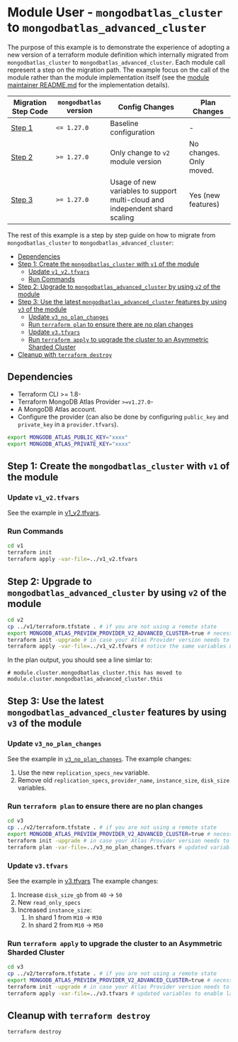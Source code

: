# Module User - `mongodbatlas_cluster` to `mongodbatlas_advanced_cluster`

The purpose of this example is to demonstrate the experience of adopting a new version of a terraform module definition which internally migrated from `mongodbatlas_cluster` to `mongodbatlas_advanced_cluster`.
Each module call represent a step on the migration path.
The example focus on the call of the module rather than the module implementation itself (see the [module maintainer README.md](../module_maintainer/README.md) for the implementation details).

Migration Step Code | `mongodbatlas` version | Config Changes | Plan Changes
--- | --- | --- | ---
[Step 1](./v1) | `<= 1.27.0` | Baseline configuration | -
[Step 2](./v2) | `>= 1.27.0` | Only change to `v2` module version | No changes. Only moved.
[Step 3](./v3) | `>= 1.27.0` | Usage of new variables to support multi-cloud and independent shard scaling | Yes (new features)


The rest of this example is a step by step guide on how to migrate from `mongodbatlas_cluster` to `mongodbatlas_advanced_cluster`:

- [Dependencies](#dependencies)
- [Step 1: Create the `mongodbatlas_cluster` with `v1` of the module](#step-1-create-the-mongodbatlas_cluster-with-v1-of-the-module)
  - [Update `v1_v2.tfvars`](#update-v1_v2tfvars)
  - [Run Commands](#run-commands)
- [Step 2: Upgrade to `mongodbatlas_advanced_cluster` by using `v2` of the module](#step-2-upgrade-to-mongodbatlas_advanced_cluster-by-using-v2-of-the-module)
- [Step 3: Use the latest `mongodbatlas_advanced_cluster` features by using `v3` of the module](#step-3-use-the-latest-mongodbatlas_advanced_cluster-features-by-using-v3-of-the-module)
  - [Update `v3_no_plan_changes`](#update-v3_no_plan_changes)
  - [Run `terraform plan` to ensure there are no plan changes](#run-terraform-plan-to-ensure-there-are-no-plan-changes)
  - [Update `v3.tfvars`](#update-v3tfvars)
  - [Run `terraform apply` to upgrade the cluster to an Asymmetric Sharded Cluster](#run-terraform-apply-to-upgrade-the-cluster-to-an-asymmetric-sharded-cluster)
- [Cleanup with `terraform destroy`](#cleanup-with-terraform-destroy)

## Dependencies
- Terraform CLI >= 1.8-
- Terraform MongoDB Atlas Provider `>=v1.27.0`-
- A MongoDB Atlas account.
- Configure the provider (can also be done by configuring `public_key` and `private_key` in a `provider.tfvars`).

```bash
export MONGODB_ATLAS_PUBLIC_KEY="xxxx"
export MONGODB_ATLAS_PRIVATE_KEY="xxxx"
```

## Step 1: Create the `mongodbatlas_cluster` with `v1` of the module

### Update `v1_v2.tfvars`

See the example in [v1_v2.tfvars](v1_v2.tfvars).

### Run Commands
```bash
cd v1
terraform init
terraform apply -var-file=../v1_v2.tfvars
```

## Step 2: Upgrade to `mongodbatlas_advanced_cluster` by using `v2` of the module

```bash
cd v2
cp ../v1/terraform.tfstate . # if you are not using a remote state
export MONGODB_ATLAS_PREVIEW_PROVIDER_V2_ADVANCED_CLUSTER=true # necessary for the `moved` block to work
terraform init -upgrade # in case your Atlas Provider version needs to be upgraded
terraform apply -var-file=../v1_v2.tfvars # notice the same variables used as in `v1`
```
In the plan output, you should see a line simlar to:
```text
# module.cluster.mongodbatlas_cluster.this has moved to module.cluster.mongodbatlas_advanced_cluster.this
```

## Step 3: Use the latest `mongodbatlas_advanced_cluster` features by using `v3` of the module

### Update `v3_no_plan_changes`

See the example in [`v3_no_plan_changes`](v3_no_plan_changes.tfvars).
The example changes:
1. Use the new `replication_specs_new` variable.
2. Remove old `replication_specs`, `provider_name`, `instance_size`, `disk_size` variables.

### Run `terraform plan` to ensure there are no plan changes

```bash
cd v3
cp ../v2/terraform.tfstate . # if you are not using a remote state
export MONGODB_ATLAS_PREVIEW_PROVIDER_V2_ADVANCED_CLUSTER=true # necessary for the `moved` block to work
terraform init -upgrade # in case your Atlas Provider version needs to be upgraded
terraform plan -var-file=../v3_no_plan_changes.tfvars # updated variables to enable latest mongodb_advanced_cluster features
```

### Update `v3.tfvars`

See the example in [v3.tfvars](v3.tfvars)
The example changes:
1. Increase `disk_size_gb` from `40` -> `50`
2. New `read_only_specs`
3. Increased `instance_size`:
   1. In shard 1 from `M10` -> `M30`
   1. In shard 2 from `M10` -> `M50`

### Run `terraform apply` to upgrade the cluster to an Asymmetric Sharded Cluster

```bash
cd v3
cp ../v2/terraform.tfstate . # if you are not using a remote state
export MONGODB_ATLAS_PREVIEW_PROVIDER_V2_ADVANCED_CLUSTER=true # necessary for the `moved` block to work
terraform init -upgrade # in case your Atlas Provider version needs to be upgraded
terraform apply -var-file=../v3.tfvars # updated variables to enable latest mongodb_advanced_cluster features
```

## Cleanup with `terraform destroy`

```bash
terraform destroy
```

